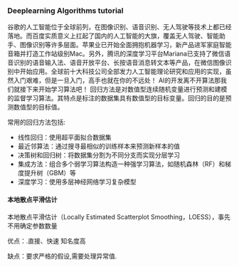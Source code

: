 ### Deeplearning Algorithms tutorial
谷歌的人工智能位于全球前列，在图像识别、语音识别、无人驾驶等技术上都已经落地。而百度实质意义上扛起了国内的人工智能的大旗，覆盖无人驾驶、智能助手、图像识别等许多层面。苹果业已开始全面拥抱机器学习，新产品进军家庭智能音箱并打造工作站级别Mac。另外，腾讯的深度学习平台Mariana已支持了微信语音识别的语音输入法、语音开放平台、长按语音消息转文本等产品，在微信图像识别中开始应用。全球前十大科技公司全部发力人工智能理论研究和应用的实现，虽然入门艰难，但是一旦入门，高手也就在你的不远处！
AI的开发离不开算法那我们就接下来开始学习算法吧！
回归方法是对数值型连续随机变量进行预测和建模的监督学习算法。其特点是标注的数据集具有数值型的目标变量。回归的目的是预测数值型的目标值。


常用的回归方法包括:
* 线性回归：使用超平面拟合数据集 
* 最近邻算法：通过搜寻最相似的训练样本来预测新样本的值
* 决策树和回归树：将数据集分割为不同分支而实现分层学习
* 集成方法：组合多个弱学习算法构造一种强学习算法，如随机森林（RF）和梯度提升树（GBM）等
* 深度学习：使用多层神经网络学习复杂模型

#### 本地散点平滑估计

本地散点平滑估计（Locally Estimated Scatterplot Smoothing，LOESS），事先不用确定参数数量

优点：.直接、快速 知名度高

缺点：要求严格的假设,需要处理异常值.
